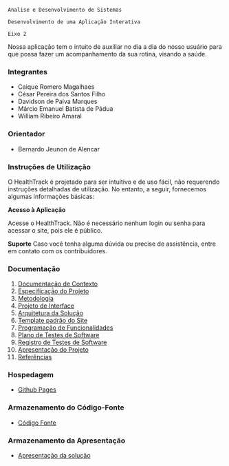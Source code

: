 `Analise e Desenvolvimento de Sistemas`

`Desenvolvimento de uma Aplicação Interativa`

`Eixo 2`

Nossa aplicação tem o intuito de auxiliar no dia a dia do nosso usuário para que possa fazer um acompanhamento da sua rotina, visando a saúde.

### Integrantes

* Caique Romero Magalhaes
* César Pereira dos Santos Filho
* Davidson de Paiva Marques
* Márcio Emanuel Batista de Pádua
* William Ribeiro Amaral

### Orientador

* Bernardo Jeunon de Alencar

### Instruções de Utilização
O HealthTrack é projetado para ser intuitivo e de uso fácil, não requerendo instruções detalhadas de utilização. No entanto, a seguir, fornecemos algumas informações básicas:

**Acesso à Aplicação**

Acesse o HealthTrack.
Não é necessário nenhum login ou senha para acessar o site, pois ele é público.

**Suporte**
Caso você tenha alguma dúvida ou precise de assistência, entre em contato com os contribuidores.

### Documentação

<ol>
<li><a href="docs/01-Documentação de Contexto.md"> Documentação de Contexto</a></li>
<li><a href="docs/02-Especificação do Projeto.md"> Especificação do Projeto</a></li>
<li><a href="docs/03-Metodologia.md"> Metodologia</a></li>
<li><a href="docs/04-Projeto de Interface.md"> Projeto de Interface</a></li>
<li><a href="docs/05-Arquitetura da Solução.md"> Arquitetura da Solução</a></li>
<li><a href="docs/06-Template padrão do Site.md"> Template padrão do Site</a></li>
<li><a href="docs/07-Programação de Funcionalidades.md"> Programação de Funcionalidades</a></li>
<li><a href="docs/08-Plano de Testes de Software.md"> Plano de Testes de Software</a></li>
<li><a href="docs/09-Registro de Testes de Software.md"> Registro de Testes de Software</a></li>
<li><a href="docs/10-Apresentação do Projeto.md"> Apresentação do Projeto</a></li>
<li><a href="docs/11-Referências.md"> Referências</a></li>
</ol>

### Hospedagem

* [Github Pages](https://pages.github.com/)

### Armazenamento do Código-Fonte

* <a href="/HealtTrack">Código Fonte</a>

### Armazenamento da Apresentação

* <a href="presentation/README.md">Apresentação da solução</a>
